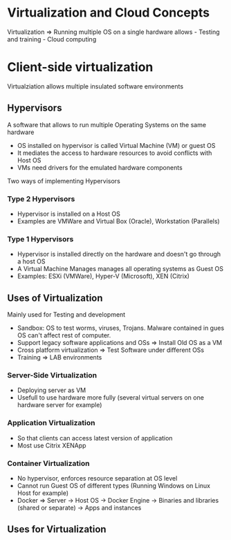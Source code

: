 # Virtualization and Cloud Concepts

Virtualization => Running multiple OS on a single hardware allows
    - Testing and training
    - Cloud computing

# Client-side virtualization

Virtualziation allows multiple insulated software environments

## Hypervisors

A software that allows to run multiple Operating Systems on the same hardware
- OS installed on hypervisor is called Virtual Machine (VM) or guest OS
- It mediates the access to hardware resources to avoid conflicts with Host OS
- VMs need drivers for the emulated hardware components

Two ways of implementing Hypervisors

### Type 2 Hypervisors
- Hypervisor is installed on a Host OS
- Examples are VMWare and Virtual Box (Oracle), Workstation (Parallels) 

### Type 1 Hypervisors
- Hypervisor is installed directly on the hardware and doesn't go through a host OS
- A Virtual Machine Manages manages all operating systems as Guest OS
- Examples: ESXi (VMWare), Hyper-V (Microsoft), XEN (Citrix)

## Uses of Virtualization
Mainly used for Testing and development
- Sandbox: OS to test worms, viruses, Trojans. Malware contained in gues OS can't affect rest of computer.
- Support legacy software applications and OSs => Install Old OS as a VM
- Cross platform virtualization => Test Software under different OSs
- Training => LAB environments

### Server-Side Virtualization
- Deploying server as VM
- Usefull to use hardware more fully (several virtual servers on one hardware server for example)

### Application Virtualization
- So that clients can access latest version of application
- Most use Citrix XENApp

### Container Virtualization
- No hypervisor, enforces resource separation at OS level
- Cannot run Guest OS of different types (Running Windows on Linux Host for example)
- Docker => Server -> Host OS -> Docker Engine -> Binaries and libraries (shared or separate) -> Apps and instances

## Uses for Virtualization